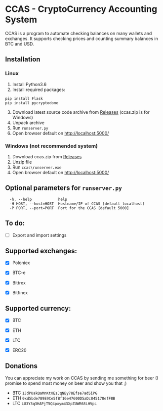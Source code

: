# CCAS - CryptoCurrency Accounting System

CCAS is a program to automate checking balances on many wallets and exchanges. It supports checking prices and counting summary balances in BTC and USD.

## Installation

### Linux
1. Install Python3.6
2. Install required packages:
```
pip install Flask
pip install pycryptodome
```
3. Download latest source code archive from [Releases](https://github.com/Davasny/CCAS/releases/latest) (ccas.zip is for Windows)
4. Unpack archive
5. Run `runserver.py`
6. Open browser default on [http://localhost:5000/](http://localhost:5000/)

### Windows (not recommended system)
1. Download ccas.zip from [Releases](https://github.com/Davasny/CCAS/releases/latest)
2. Unzip file
3. Run `ccas\runserver.exe`
6. Open browser default on [http://localhost:5000/](http://localhost:5000/)

## Optional parameters for `runserver.py`
```
  -h, --help            help
  -H HOST, --host=HOST  Hostname/IP of CCAS [default localhost]
  -P PORT, --port=PORT  Port for the CCAS [default 5000]
```


## To do: 
- [ ] Export and import settings


## Supported exchanges:
- [X] Poloniex
- [X] BTC-e
- [X] Bittrex
- [X] Bitfinex


## Supported currency:
- [X] BTC
- [X] ETH
- [X] LTC
- [X] ERC20


## Donations
You can appreciate my work on CCAS by sending me something for beer (I promise to spend most money on beer and show you that ;)
- BTC `1JdPUakQaMnKtXEsJqNBy78Efse7adSiPG`
- ETH `0xd5bde789E9Ce5fBf16e47600D5aDc845178efF8B`
- LTC `LU3Y3q3HAPjT5Q4pxym43XpZUWR68LHVpL`
